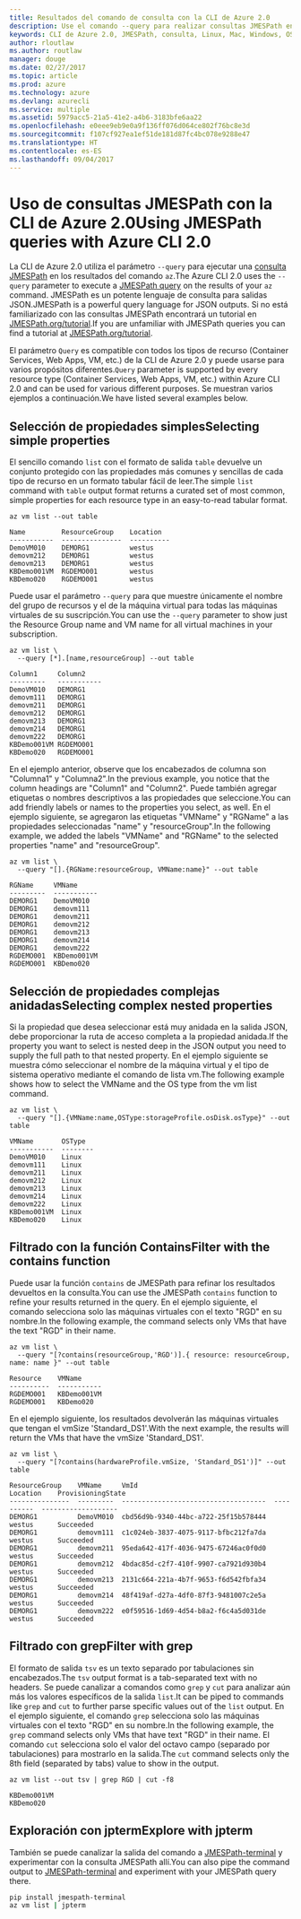 ```yaml
---
title: Resultados del comando de consulta con la CLI de Azure 2.0
description: Use el comando --query para realizar consultas JMESPath en la salida de los comandos de la CLI de Azure 2.0.
keywords: CLI de Azure 2.0, JMESPath, consulta, Linux, Mac, Windows, OS X
author: rloutlaw
ms.author: routlaw
manager: douge
ms.date: 02/27/2017
ms.topic: article
ms.prod: azure
ms.technology: azure
ms.devlang: azurecli
ms.service: multiple
ms.assetid: 5979acc5-21a5-41e2-a4b6-3183bfe6aa22
ms.openlocfilehash: e0eee9eb9e0a9f136ff076d064ce802f76bc8e3d
ms.sourcegitcommit: f107cf927ea1ef51de181d87fc4bc078e9288e47
ms.translationtype: HT
ms.contentlocale: es-ES
ms.lasthandoff: 09/04/2017
---
```

# <a name="using-jmespath-queries-with-azure-cli-20"></a><span data-ttu-id="c425a-104">Uso de consultas JMESPath con la CLI de Azure 2.0</span><span class="sxs-lookup"><span data-stu-id="c425a-104">Using JMESPath queries with Azure CLI 2.0</span></span>

<span data-ttu-id="c425a-105">La CLI de Azure 2.0 utiliza el parámetro `--query` para ejecutar una [consulta JMESPath](http://jmespath.org) en los resultados del comando `az`.</span><span class="sxs-lookup"><span data-stu-id="c425a-105">The Azure CLI 2.0 uses the `--query` parameter to execute a [JMESPath query](http://jmespath.org) on the results of your `az` command.</span></span> <span data-ttu-id="c425a-106">JMESPath es un potente lenguaje de consulta para salidas JSON.</span><span class="sxs-lookup"><span data-stu-id="c425a-106">JMESPath is a powerful query language for JSON outputs.</span></span>  <span data-ttu-id="c425a-107">Si no está familiarizado con las consultas JMESPath encontrará un tutorial en [JMESPath.org/tutorial](http://JMESPath.org/tutorial.html).</span><span class="sxs-lookup"><span data-stu-id="c425a-107">If you are unfamiliar with JMESPath queries you can find a tutorial at [JMESPath.org/tutorial](http://JMESPath.org/tutorial.html).</span></span>

<span data-ttu-id="c425a-108">El parámetro `Query` es compatible con todos los tipos de recurso (Container Services, Web Apps, VM, etc.) de la CLI de Azure 2.0 y puede usarse para varios propósitos diferentes.</span><span class="sxs-lookup"><span data-stu-id="c425a-108">`Query` parameter is supported by every resource type (Container Services, Web Apps, VM, etc.) within Azure CLI 2.0 and can be used for various different purposes.</span></span>  <span data-ttu-id="c425a-109">Se muestran varios ejemplos a continuación.</span><span class="sxs-lookup"><span data-stu-id="c425a-109">We have listed several examples below.</span></span>

## <a name="selecting-simple-properties"></a><span data-ttu-id="c425a-110">Selección de propiedades simples</span><span class="sxs-lookup"><span data-stu-id="c425a-110">Selecting simple properties</span></span>

<span data-ttu-id="c425a-111">El sencillo comando `list` con el formato de salida `table` devuelve un conjunto protegido con las propiedades más comunes y sencillas de cada tipo de recurso en un formato tabular fácil de leer.</span><span class="sxs-lookup"><span data-stu-id="c425a-111">The simple `list` command with `table` output format returns a curated set of most common, simple properties for each resource type in an easy-to-read tabular format.</span></span>

```azurecli-interactive
az vm list --out table
```

```
Name         ResourceGroup    Location
-----------  ---------------  ----------
DemoVM010    DEMORG1          westus
demovm212    DEMORG1          westus
demovm213    DEMORG1          westus
KBDemo001VM  RGDEMO001        westus
KBDemo020    RGDEMO001        westus
```

<span data-ttu-id="c425a-112">Puede usar el parámetro `--query` para que muestre únicamente el nombre del grupo de recursos y el de la máquina virtual para todas las máquinas virtuales de su suscripción.</span><span class="sxs-lookup"><span data-stu-id="c425a-112">You can use the `--query` parameter to show just the Resource Group name and VM name for all virtual machines in your subscription.</span></span>

```azurecli-interactive
az vm list \
  --query [*].[name,resourceGroup] --out table
```

```
Column1     Column2
---------   -----------
DemoVM010   DEMORG1
demovm111   DEMORG1
demovm211   DEMORG1
demovm212   DEMORG1
demovm213   DEMORG1
demovm214   DEMORG1
demovm222   DEMORG1
KBDemo001VM RGDEMO001
KBDemo020   RGDEMO001
```

<span data-ttu-id="c425a-113">En el ejemplo anterior, observe que los encabezados de columna son "Columna1" y "Columna2".</span><span class="sxs-lookup"><span data-stu-id="c425a-113">In the previous example, you notice that the column headings are "Column1" and "Column2".</span></span>  <span data-ttu-id="c425a-114">Puede también agregar etiquetas o nombres descriptivos a las propiedades que seleccione.</span><span class="sxs-lookup"><span data-stu-id="c425a-114">You can add friendly labels or names to the properties you select, as well.</span></span>  <span data-ttu-id="c425a-115">En el ejemplo siguiente, se agregaron las etiquetas "VMName" y "RGName" a las propiedades seleccionadas "name" y "resourceGroup".</span><span class="sxs-lookup"><span data-stu-id="c425a-115">In the following example, we added the labels "VMName" and "RGName" to the selected properties "name" and "resourceGroup".</span></span>


```azurecli-interactive
az vm list \
  --query "[].{RGName:resourceGroup, VMName:name}" --out table
```

```
RGName     VMName
---------  -----------
DEMORG1    DemoVM010
DEMORG1    demovm111
DEMORG1    demovm211
DEMORG1    demovm212
DEMORG1    demovm213
DEMORG1    demovm214
DEMORG1    demovm222
RGDEMO001  KBDemo001VM
RGDEMO001  KBDemo020
```

## <a name="selecting-complex-nested-properties"></a><span data-ttu-id="c425a-116">Selección de propiedades complejas anidadas</span><span class="sxs-lookup"><span data-stu-id="c425a-116">Selecting complex nested properties</span></span>

<span data-ttu-id="c425a-117">Si la propiedad que desea seleccionar está muy anidada en la salida JSON, debe proporcionar la ruta de acceso completa a la propiedad anidada.</span><span class="sxs-lookup"><span data-stu-id="c425a-117">If the property you want to select is nested deep in the JSON output you need to supply the full path to that nested property.</span></span> <span data-ttu-id="c425a-118">En el ejemplo siguiente se muestra cómo seleccionar el nombre de la máquina virtual y el tipo de sistema operativo mediante el comando de lista vm.</span><span class="sxs-lookup"><span data-stu-id="c425a-118">The following example shows how to select the VMName and the OS type from the vm list command.</span></span>

```azurecli-interactive
az vm list \
  --query "[].{VMName:name,OSType:storageProfile.osDisk.osType}" --out table
```

```
VMName       OSType
-----------  --------
DemoVM010    Linux
demovm111    Linux
demovm211    Linux
demovm212    Linux
demovm213    Linux
demovm214    Linux
demovm222    Linux
KBDemo001VM  Linux
KBDemo020    Linux
```

## <a name="filter-with-the-contains-function"></a><span data-ttu-id="c425a-119">Filtrado con la función Contains</span><span class="sxs-lookup"><span data-stu-id="c425a-119">Filter with the contains function</span></span>

<span data-ttu-id="c425a-120">Puede usar la función `contains` de JMESPath para refinar los resultados devueltos en la consulta.</span><span class="sxs-lookup"><span data-stu-id="c425a-120">You can use the JMESPath `contains` function to refine your results returned in the query.</span></span>
<span data-ttu-id="c425a-121">En el ejemplo siguiente, el comando selecciona solo las máquinas virtuales con el texto "RGD" en su nombre.</span><span class="sxs-lookup"><span data-stu-id="c425a-121">In the following example, the command selects only VMs that have the text "RGD" in their name.</span></span>  

```azurecli-interactive
az vm list \
  --query "[?contains(resourceGroup,'RGD')].{ resource: resourceGroup, name: name }" --out table
```

```
Resource    VMName
----------  -----------
RGDEMO001   KBDemo001VM
RGDEMO001   KBDemo020
```

<span data-ttu-id="c425a-122">En el ejemplo siguiente, los resultados devolverán las máquinas virtuales que tengan el vmSize 'Standard_DS1'.</span><span class="sxs-lookup"><span data-stu-id="c425a-122">With the next example, the results will return the VMs that have the vmSize 'Standard_DS1'.</span></span>

```azurecli-interactive
az vm list \
  --query "[?contains(hardwareProfile.vmSize, 'Standard_DS1')]" --out table
```

```
ResourceGroup    VMName     VmId                                  Location    ProvisioningState
---------------  ---------  ------------------------------------  ----------  -------------------
DEMORG1          DemoVM010  cbd56d9b-9340-44bc-a722-25f15b578444  westus      Succeeded
DEMORG1          demovm111  c1c024eb-3837-4075-9117-bfbc212fa7da  westus      Succeeded
DEMORG1          demovm211  95eda642-417f-4036-9475-67246ac0f0d0  westus      Succeeded
DEMORG1          demovm212  4bdac85d-c2f7-410f-9907-ca7921d930b4  westus      Succeeded
DEMORG1          demovm213  2131c664-221a-4b7f-9653-f6d542fbfa34  westus      Succeeded
DEMORG1          demovm214  48f419af-d27a-4df0-87f3-9481007c2e5a  westus      Succeeded
DEMORG1          demovm222  e0f59516-1d69-4d54-b8a2-f6c4a5d031de  westus      Succeeded
```

## <a name="filter-with-grep"></a><span data-ttu-id="c425a-123">Filtrado con grep</span><span class="sxs-lookup"><span data-stu-id="c425a-123">Filter with grep</span></span>

<span data-ttu-id="c425a-124">El formato de salida `tsv` es un texto separado por tabulaciones sin encabezados.</span><span class="sxs-lookup"><span data-stu-id="c425a-124">The `tsv` output format is a tab-separated text with no headers.</span></span> <span data-ttu-id="c425a-125">Se puede canalizar a comandos como `grep` y `cut` para analizar aún más los valores específicos de la salida `list`.</span><span class="sxs-lookup"><span data-stu-id="c425a-125">It can be piped to commands like `grep` and `cut` to further parse specific values out of the `list` output.</span></span> <span data-ttu-id="c425a-126">En el ejemplo siguiente, el comando `grep` selecciona solo las máquinas virtuales con el texto "RGD" en su nombre.</span><span class="sxs-lookup"><span data-stu-id="c425a-126">In the following example, the `grep` command selects only VMs that have text "RGD" in their name.</span></span>  <span data-ttu-id="c425a-127">El comando `cut` selecciona solo el valor del octavo campo (separado por tabulaciones) para mostrarlo en la salida.</span><span class="sxs-lookup"><span data-stu-id="c425a-127">The `cut` command selects only the 8th field (separated by tabs) value to show in the output.</span></span>

```azurecli-interactive
az vm list --out tsv | grep RGD | cut -f8
```

```
KBDemo001VM
KBDemo020
```

## <a name="explore-with-jpterm"></a><span data-ttu-id="c425a-128">Exploración con jpterm</span><span class="sxs-lookup"><span data-stu-id="c425a-128">Explore with jpterm</span></span>

<span data-ttu-id="c425a-129">También se puede canalizar la salida del comando a [JMESPath-terminal](https://github.com/jmespath/jmespath.terminal) y experimentar con la consulta JMESPath allí.</span><span class="sxs-lookup"><span data-stu-id="c425a-129">You can also pipe the command output to [JMESPath-terminal](https://github.com/jmespath/jmespath.terminal) and experiment with your JMESPath query there.</span></span>

```bash
pip install jmespath-terminal
az vm list | jpterm
```

